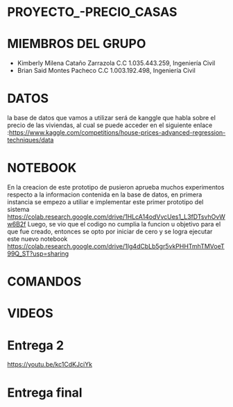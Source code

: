 # PROYECTO_-PRECIO_CASAS
# MIEMBROS DEL GRUPO
 - Kimberly Milena Cataño Zarrazola C.C 1.035.443.259, Ingeniería Civil
 - Brian Said Montes Pacheco C.C 1.003.192.498, Ingeniería Civil
# DATOS
la base de datos que vamos a utilizar será de  kanggle que habla sobre el precio de las viviendas, al cual se puede acceder en el siguiente enlace :https://www.kaggle.com/competitions/house-prices-advanced-regression-techniques/data
# NOTEBOOK
En la creacion de este prototipo de pusieron aprueba muchos experimentos respecto a la informacion
contenida en la base de datos, en primera instancia se empezo a utiliar e implementar este primer prototipo del sistema
https://colab.research.google.com/drive/1HLcA14odVvcUes1_L3fDTsvhOvWw6B2f
Luego, se vio que el codigo no cumplia la funcion u objetivo para el que fue creado, entonces se opto por iniciar de cero
y se logra ejecutar este nuevo notebook https://colab.research.google.com/drive/1Ig4dCbLb5gr5vkPHHTmhTMVoeT99Q_ST?usp=sharing
# COMANDOS

# VIDEOS
# Entrega 2
https://youtu.be/kc1CdKJciYk
# Entrega final
